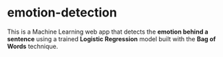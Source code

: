 # emotion-detection
This is a Machine Learning web app that detects the **emotion behind a sentence** using a trained **Logistic Regression** model built with the **Bag of Words** technique.
